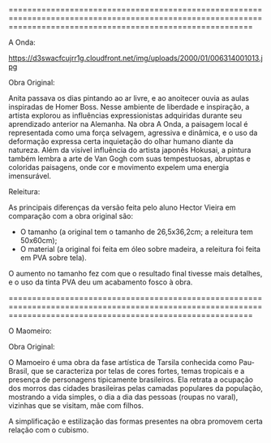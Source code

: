 ================================================================================================================================================================

A Onda: 

https://d3swacfcujrr1g.cloudfront.net/img/uploads/2000/01/006314001013.jpg

Obra Original:

Anita passava os dias pintando ao ar livre, e ao anoitecer ouvia as aulas inspiradas de Homer Boss. Nesse ambiente de liberdade e inspiração, a artista explorou as influências expressionistas adquiridas durante seu aprendizado anterior na Alemanha.
Na obra A Onda, a paisagem local é representada como uma força selvagem, agressiva e dinâmica, e o uso da deformação expressa certa inquietação do olhar humano diante da natureza.
Além da visível influência do artista japonês Hokusai, a pintura também lembra a arte de Van Gogh com suas tempestuosas, abruptas e coloridas paisagens, onde cor e movimento expelem uma energia imensurável.

Releitura:

As principais diferenças da versão feita pelo aluno Hector Vieira em comparação com a obra original são: 
- O tamanho (a original tem o tamanho de 26,5x36,2cm; a releitura tem 50x60cm);
- O material (a original foi feita em óleo sobre madeira, a releitura foi feita em PVA sobre tela).

O aumento no tamanho fez com que o resultado final tivesse mais detalhes, e o uso da tinta PVA deu um acabamento fosco à obra.

================================================================================================================================================================

O Maomeiro: 

Obra Original:

O Mamoeiro é uma obra da fase artística de Tarsila conhecida como Pau-Brasil, que se caracteriza por telas de cores fortes, temas tropicais e a presença de personagens tipicamente brasileiros. Ela retrata a ocupação dos morros das cidades brasileiras pelas camadas populares da população, mostrando a vida simples, o dia a dia das pessoas (roupas no varal), vizinhas que se visitam, mãe com filhos.

A simplificação e estilização das formas presentes na obra promovem certa relação com o cubismo. 
